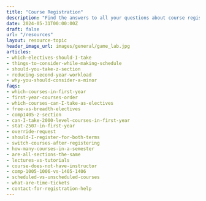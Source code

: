 ```yaml
---
title: "Course Registration"
description: "Find the answers to all your questions about course registration."
date: 2024-05-31T00:00:00Z
draft: false
url: "/resources"
layout: resource-topic
header_image_url: images/general/game_lab.jpg
articles:
- which-electives-should-I-take
- things-to-consider-while-making-schedule
- should-you-take-z-section
- reducing-second-year-workload
- why-you-should-consider-a-minor
faqs:
- which-courses-in-first-year
- first-year-courses-order
- which-courses-can-I-take-as-electives
- free-vs-breadth-electives
- comp1405-z-section
- can-I-take-2000-level-courses-in-first-year
- stat-2507-in-first-year
- override-request
- should-I-register-for-both-terms
- switch-courses-after-registering
- how-many-courses-in-a-semester
- are-all-sections-the-same
- lectures-vs-tutorials
- course-does-not-have-instructor
- comp-1005-1006-vs-1405-1406
- scheduled-vs-unscheduled-courses
- what-are-time-tickets
- contact-for-registration-help
---
```

